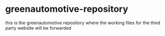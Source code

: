 # greenautomotive-repository
this is the greenautomotive repository where the working files for the third party website will be forwarded
